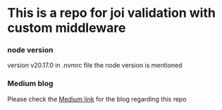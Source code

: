 # This is a repo for joi  validation with custom middleware

### node version 
version v20.17.0
in .nvmrc file the node version is mentioned

### Medium blog
Please check the [Medium link](https://medium.com/@arpanmajibally/efficient-joi-validation-in-express-with-custom-middleware-409204e99507) for the blog regarding this repo
 

